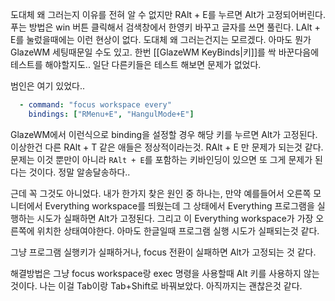 도대체 왜 그러는지 이유를 전혀 알 수 없지만 RAlt + E를 누르면 Alt가 고정되어버린다. 
푸는 방법은 win 버튼 클릭해서 검색창에서 한영키 바꾸고 글자를 쓰면 풀린다. 
LAlt + E를 눌렀을때에는 이런 현상이 없다. 도대체 왜 그러는건지는 모르겠다. 아마도 뭔가 GlazeWM 세팅때문일 수도 있고. 한번 [[GlazeWM KeyBinds|키]]를 싹 바꾼다음에 테스트를 해야할지도..
일단 다른키들은 테스트 해보면 문제가 없었다. 

범인은 여기 있었다..
```yaml
  - command: "focus workspace every"
    bindings: ["RMenu+E", "HangulMode+E"]
```
GlazeWM에서 이런식으로 binding을 설정할 경우 해당 키를 누르면 Alt가 고정된다. 이상한건 다른 RAlt + T 같은 애들은 정상적이라는것. RAlt + E 만 문제가 되는것 같다.
문제는 이것 뿐만이 아니라 `RAlt + E`를 포함하는 키바인딩이 있으면 또 그게 문제가 된다는 것이다. 정말 알송달송하다.. 

근데 꼭 그것도 아니었다. 내가 한가지 찾은 원인 중 하나는, 만약 예를들어서 오른쪽 모니터에서 Everything workspace를 띄웠는데 그 상태에서 Everything 프로그램을 실행하는 시도가 실패하면 Alt가 고정된다. 그리고 이 Everything workspace가 가장 오른쪽에 위치한 상태여야한다. 아마도 한글일때 프로그램 실행 시도가 실패되는것 같다. 

그냥 프로그램 실행키가 실패하거나, focus 전환이 실패하면 Alt가 고정되는 것 같다. 

해결방법은 그냥 focus workspace랑 exec 명령을 사용할때 Alt 키를 사용하지 않는것이다. 
나는 이걸 Tab이랑 Tab+Shift로 바꿔보았다. 아직까지는 괜찮은것 같다. 